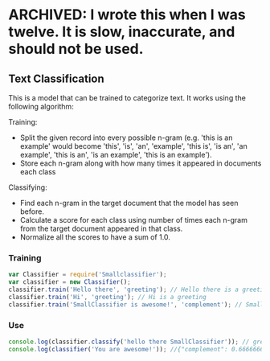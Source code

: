 # ARCHIVED: I wrote this when I was twelve. It is slow, inaccurate, and should not be used.

## Text Classification
This is a model that can be trained to categorize text. It works using the following algorithm:

Training:
- Split the given record into every possible n-gram (e.g. 'this is an example' would become 'this', 'is', 'an', 'example', 'this is', 'is an', 'an example', 'this is an', 'is an example', 'this is an example').
- Store each n-gram along with how many times it appeared in documents each class

Classifying:
- Find each n-gram in the target document that the model has seen before.
- Calculate a score for each class using number of times each n-gram from the target document appeared in that class.
- Normalize all the scores to have a sum of 1.0.

### Training
```javascript
var Classifier = require('Smallclassifier');
var classifier = new Classifier();
classifier.train('Hello there', 'greeting'); // Hello there is a greeting
classifier.train('Hi', 'greeting'); // Hi is a greeting
classifier.train('SmallClassifier is awesome!', 'complement'); // SmallClassifier is awesome! is a complement
```

### Use
```javascript
console.log(classifier.classify('hello there SmallClassifier')); // greeting
console.log(classifier('You are awesome!')); //{"complement": 0.66666666666, "greeting": 0.33333333333}
```
